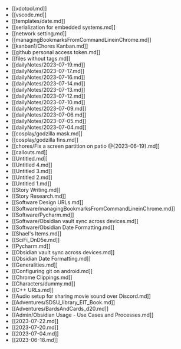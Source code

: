- [[xdotool.md]]
- [[vscode.md]]
- [[templates/date.md]]
- [[serialization for embedded systems.md]]
- [[network setting.md]]
- [[managingBookmarksFromCommandLineinChrome.md]]
- [[kanban1/Chores Kanban.md]]
- [[github personal access token.md]]
- [[files without tags.md]]
- [[dailyNotes/2023-07-19.md]]
- [[dailyNotes/2023-07-17.md]]
- [[dailyNotes/2023-07-16.md]]
- [[dailyNotes/2023-07-14.md]]
- [[dailyNotes/2023-07-13.md]]
- [[dailyNotes/2023-07-12.md]]
- [[dailyNotes/2023-07-10.md]]
- [[dailyNotes/2023-07-09.md]]
- [[dailyNotes/2023-07-06.md]]
- [[dailyNotes/2023-07-05.md]]
- [[dailyNotes/2023-07-04.md]]
- [[cosplay/godzilla mask.md]]
- [[cosplay/godzilla fins.md]]
- [[chores/Fix a screen partition on patio @{2023-06-19}.md]]
- [[callouts.md]]
- [[Untitled.md]]
- [[Untitled 4.md]]
- [[Untitled 3.md]]
- [[Untitled 2.md]]
- [[Untitled 1.md]]
- [[Story Writing.md]]
- [[Story Research.md]]
- [[Software Design URLs.md]]
- [[Software/managingBookmarksFromCommandLineinChrome.md]]
- [[Software/Pycharm.md]]
- [[Software/Obsidian vault sync across devices.md]]
- [[Software/Obsidian Date Formatting.md]]
- [[Shael's Items.md]]
- [[SciFi_DnD5e.md]]
- [[Pycharm.md]]
- [[Obsidian vault sync across devices.md]]
- [[Obsidian Date Formatting.md]]
- [[Generalities.md]]
- [[Configuring git on android.md]]
- [[Chrome Clippings.md]]
- [[Characters/dummy.md]]
- [[C++ URLs.md]]
- [[Audio setup for sharing movie sound over Discord.md]]
- [[Adventures/SDSU_library_EIT_Book.md]]
- [[Adventures/BardsAndCards_d20.md]]
- [[Admin/Obsidian Usage - Use Cases and Processes.md]]
- [[2023-07-22.md]]
- [[2023-07-20.md]]
- [[2023-07-04.md]]
- [[2023-06-18.md]]